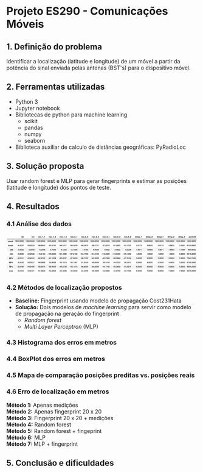 # Projeto ES290 - Comunicações Móveis
## 1. Definição do problema
Identificar a localização (latitude e longitude) de um móvel a partir da potência do sinal enviada pelas antenas (BST's) para o dispositivo móvel.
## 2. Ferramentas utilizadas
 - Python 3
 - Jupyter notebook
 - Bibliotecas de python para machine learning 
   - scikit 
   - pandas
   - numpy
   - seaborn
 - Biblioteca auxiliar de calculo de distâncias geográficas: PyRadioLoc

## 3. Solução proposta
Usar random forest e MLP para gerar fingerprints e estimar as posições (latitude e longitude) dos pontos de teste.

## 4. Resultados

### 4.1 Análise dos dados
![data_visualization](images/data_visualization.png)
### 4.2 Métodos de localização propostos
- **Baseline:** Fingerprint usando modelo de propagação Cost231Hata
- **Solução:** Dois modelos de _machine learning_ para servir como modelo de propagação na geração do fingerprint
  - _Random forest_ 
  - _Multi Layer Perceptron_ (MLP)
### 4.3 Histograma dos erros em metros

### 4.4 BoxPlot dos erros em metros
### 4.5 Mapa de comparação posições preditas vs. posições reais
### 4.6 Erro de localização em metros
**Método 1:** Apenas medições  
**Método 2:** Apenas fingerprint 20 x 20  
**Método 3:** Fingerprint 20 x 20 + medições  
**Método 4:** Random forest  
**Método 5:** Random forest + fingeprint  
**Método 6:** MLP  
**Método 7:** MLP + fingerprint  

## 5. Conclusão e dificuldades